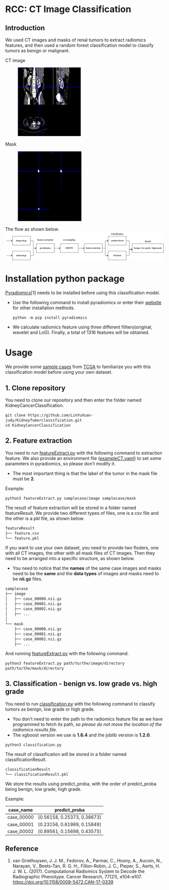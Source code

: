 # RCC: CT Image Classification
## Introduction

We used CT images and masks of renal tumors to extract radiomics features, and then used a random forest classification model to classify tumors as benign or malignant.

CT image
<figure >
    <img src="./img/picture2.png" width="200"/>
</figure >
Mask
<figure>
    <img src="./img/picture3.png" width="202"/>
</figure >

The flow as shown below.
![flow](./img/picture1.png)


# Installation python package
[Pyradiomics](https://pyradiomics.readthedocs.io/en/latest/)[1] needs to be installed before using this classification model. 
* Use the following command to install pyradiomics or enter their [website](https://pyradiomics.readthedocs.io/en/latest/installation.html) for other installation methods.
    ```
    python -m pip install pyradiomics
    ```
* We calculate radiomics feature using three different filiters(original, wavelet and LoG). Finally, a total of 1316 features will be obtained.

# Usage
We provide some [sample cases](./samplecase/) from [TCGA](https://portal.gdc.cancer.gov/projects/TCGA-KIRC) to familiarize you with this classification model before using your own dataset. 

## 1. Clone repository
You need to clone our repository and then enter the folder named KidneyCancerClassification.
```
git clone https://github.com/LinYuXuan-judy/KidneyTumorclassification.git
cd KidneyCancerClassification
```
## 2. Feature extraction
You need to run [featureExtract.py](./featureExtract.py) with the following command to extraction feature. We also provide an environment file ([exampleCT.yaml](./exampleCT.yaml)) to set some parameters in pyradiomics, so please don't modify it.   
* The most important thing is that the label of the tumor in the mask file must be **2**.

Example: 
```
python3 featureExtract.py samplecase/image samplecase/mask
```

The result of feature extraction will be stored in a folder named featureResult. We provide two different types of files, one is a csv file and the other is a pkl file, as shown below. 
```
featureResult
├── feature.csv
└── feature.pkl
```

If you want to use your own dataset, you need to provide two floders, one with all CT images, the other with all mask files of CT images. Then they need to be arranged into a specific structure, as shown below. 

* You need to notice that the **names** of the same case images and masks need to be the **same** and the **data types** of images and masks need to be **nii.gz** files.

```
samplecase
├── image
│   ├── case_00000.nii.gz
│   ├── case_00001.nii.gz
│   ├── case_00002.nii.gz
│   ├── ...
│
└── mask
    ├── case_00000.nii.gz
    ├── case_00001.nii.gz
    ├── case_00002.nii.gz
    ├── ...
```
And running [featureExtract.py](./featureExtract.py) with the following command.
```
python3 featureExtract.py path/to/the/image/directory path/to/the/mask/directory
```
## 3. Classification - benign vs. low grade vs. high grade
You need to run [classification.py](./classification.py) with the following command to classify tumors as benign, low grade or high grade. 

* You don't need to enter the path to the radiomics feature file as we have programmed to fetch its path, *so please do not move the location of the radiomics results file*. 
* The xgboost version we use is **1.6.4** and the joblib version is **1.2.0**.

```
python3 classification.py
```

The result of classification will be stored in a folder named classificationResult. 
```
classificationResult
└── classificationResult.pkl
```
We store the results using predict_proba, with the order of predict_proba being benign, low grade, high grade.

Example: 

| case_name | predict_proba |
| --------- | :-----------: |
| case_00000| [0.56158, 0.25373, 0.38673]      |
| case_00001| [0.23156, 0.61989, 0.15849]      |
| case_00002| [0.89561, 0.15698, 0.43575]      |

## Reference
1. van Griethuysen, J. J. M., Fedorov, A., Parmar, C., Hosny, A., Aucoin, N., Narayan, V., Beets-Tan, R. G. H., Fillon-Robin, J. C., Pieper, S., Aerts, H. J. W. L. (2017). Computational Radiomics System to Decode the Radiographic Phenotype. Cancer Research, 77(21), e104–e107. https://doi.org/10.1158/0008-5472.CAN-17-0339
